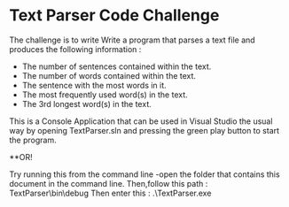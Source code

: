 # Text Parser Code Challenge

The challenge is to write Write a program that parses a text file and produces the following information :

* The number of sentences contained within the text.
* The number of words contained within the text.
* The sentence with the most words in it.
* The most frequently used word(s) in the text.
* The 3rd longest word(s) in the text.

This is a Console Application that can be used in Visual Studio the usual way by opening TextParser.sln and pressing the green play button to start the program.

**OR!

Try running this from the command line -open the folder that contains this document in the command line.
Then,follow this path : TextParser\bin\debug
Then enter this : .\TextParser.exe








